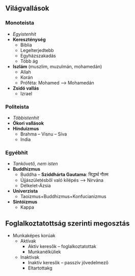## Világvallások
### Monoteista
- *Egyistenhit*
- **Kereszténység**
	- Biblia
	- Legelterjedtebb
	- Egyházszakadás
	- Több ág
- **Iszlám** (muszlim, muzulmán, mohamedán)
	- Allah
	- Korán
	- Próféta: Mohamed
		–> Mohamedán
- **Zsidó vallás**
	- Izrael
### Politeista
- *Többistenhit*
- **Ókori vallások**
- **Hinduizmus**
	- Brahma – Visnu – Síva
	- India
### Egyébhit
- *Tankövető, nem isten*
- **Buddhizmus**
	- Buddha – **Sziddhárta Gautama**: सिद्धार्थ गौतम
	- Újjászületésből való kilépés –> Nirvána
	- Délkelet-Ázsia
- **Univerzista**
	- Taoizmus+Buddhizmus+Konfucianizmus
- **Sintóizmus**
	- Kappa
## Foglalkoztatottság szerinti megosztás
- Munkaképes korúak
	- Aktívak
		- Aktív keresők – foglalkoztatottak
		- Munkanélküliek
	- Inaktívak
		- Inaktív keresők – passzív jövedelmező
		- Eltartottakg